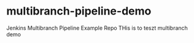 # multibranch-pipeline-demo
Jenkins Multibranch Pipeline Example Repo 
THis is to teszt multibranch demo
